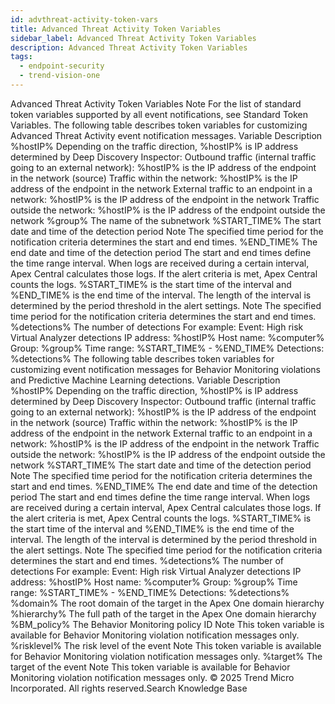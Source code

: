 ```yaml
---
id: advthreat-activity-token-vars
title: Advanced Threat Activity Token Variables
sidebar_label: Advanced Threat Activity Token Variables
description: Advanced Threat Activity Token Variables
tags:
  - endpoint-security
  - trend-vision-one
---
```


 Advanced Threat Activity Token Variables Note For the list of standard token variables supported by all event notifications, see Standard Token Variables. The following table describes token variables for customizing Advanced Threat Activity event notification messages. Variable Description %hostIP% Depending on the traffic direction, %hostIP% is IP address determined by Deep Discovery Inspector: Outbound traffic (internal traffic going to an external network): %hostIP% is the IP address of the endpoint in the network (source) Traffic within the network: %hostIP% is the IP address of the endpoint in the network External traffic to an endpoint in a network: %hostIP% is the IP address of the endpoint in the network Traffic outside the network: %hostIP% is the IP address of the endpoint outside the network %group% The name of the subnetwork %START_TIME% The start date and time of the detection period Note The specified time period for the notification criteria determines the start and end times. %END_TIME% The end date and time of the detection period The start and end times define the time range interval. When logs are received during a certain interval, Apex Central calculates those logs. If the alert criteria is met, Apex Central counts the logs. %START_TIME% is the start time of the interval and %END_TIME% is the end time of the interval. The length of the interval is determined by the period threshold in the alert settings. Note The specified time period for the notification criteria determines the start and end times. %detections% The number of detections For example: Event: High risk Virtual Analyzer detections IP address: %hostIP% Host name: %computer% Group: %group% Time range: %START_TIME% - %END_TIME% Detections: %detections% The following table describes token variables for customizing event notification messages for Behavior Monitoring violations and Predictive Machine Learning detections. Variable Description %hostIP% Depending on the traffic direction, %hostIP% is IP address determined by Deep Discovery Inspector: Outbound traffic (internal traffic going to an external network): %hostIP% is the IP address of the endpoint in the network (source) Traffic within the network: %hostIP% is the IP address of the endpoint in the network External traffic to an endpoint in a network: %hostIP% is the IP address of the endpoint in the network Traffic outside the network: %hostIP% is the IP address of the endpoint outside the network %START_TIME% The start date and time of the detection period Note The specified time period for the notification criteria determines the start and end times. %END_TIME% The end date and time of the detection period The start and end times define the time range interval. When logs are received during a certain interval, Apex Central calculates those logs. If the alert criteria is met, Apex Central counts the logs. %START_TIME% is the start time of the interval and %END_TIME% is the end time of the interval. The length of the interval is determined by the period threshold in the alert settings. Note The specified time period for the notification criteria determines the start and end times. %detections% The number of detections For example: Event: High risk Virtual Analyzer detections IP address: %hostIP% Host name: %computer% Group: %group% Time range: %START_TIME% - %END_TIME% Detections: %detections% %domain% The root domain of the target in the Apex One domain hierarchy %hierarchy% The full path of the target in the Apex One domain hierarchy %BM_policy% The Behavior Monitoring policy ID Note This token variable is available for Behavior Monitoring violation notification messages only. %risklevel% The risk level of the event Note This token variable is available for Behavior Monitoring violation notification messages only. %target% The target of the event Note This token variable is available for Behavior Monitoring violation notification messages only. © 2025 Trend Micro Incorporated. All rights reserved.Search Knowledge Base